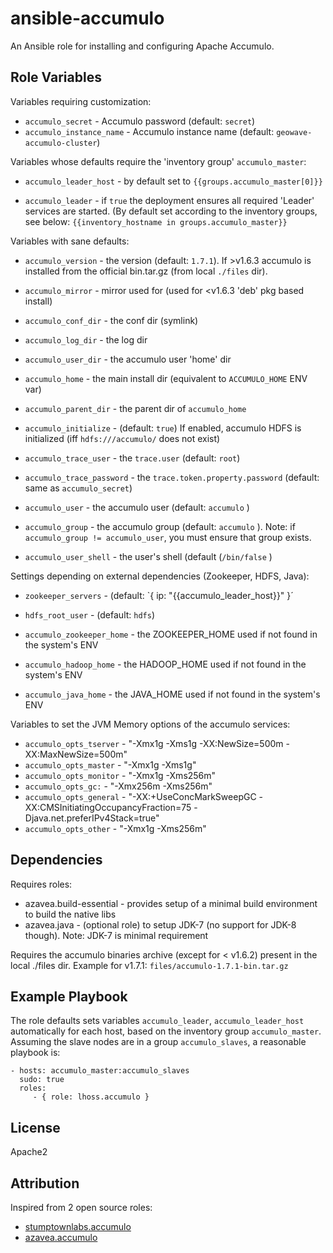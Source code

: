 # ansible-accumulo
An Ansible role for installing and configuring Apache Accumulo.


## Role Variables

Variables requiring customization:

- `accumulo_secret` - Accumulo password (default: `secret`)
- `accumulo_instance_name` - Accumulo instance name (default: `geowave-accumulo-cluster`)

Variables whose defaults require the 'inventory group' `accumulo_master`:

- `accumulo_leader_host` - by default set to `{{groups.accumulo_master[0]}}`

- `accumulo_leader` - if `true` the deployment ensures all required 'Leader' services are started. 
                      (By default set according to the inventory groups, see below: 
                       `{{inventory_hostname in groups.accumulo_master}}`

Variables with sane defaults: 

- `accumulo_version` - the version (default: `1.7.1`). If >v1.6.3 accumulo is installed from the official bin.tar.gz (from local `./files` dir).
- `accumulo_mirror` - mirror used for (used for <v1.6.3 'deb' pkg based install)
- `accumulo_conf_dir` - the conf dir (symlink)
- `accumulo_log_dir` - the log dir
- `accumulo_user_dir` - the accumulo user 'home' dir
- `accumulo_home` - the main install dir (equivalent to `ACCUMULO_HOME` ENV var)
- `accumulo_parent_dir` - the parent dir of `accumulo_home`

- `accumulo_initialize` - (default: `true`) If enabled, accumulo HDFS is initialized (iff  `hdfs:///accumulo/` does not exist)
- `accumulo_trace_user` - the `trace.user` (default: `root`)
- `accumulo_trace_password` - the `trace.token.property.password` (default: same as `accumulo_secret`)
- `accumulo_user` - the accumulo user (default: `accumulo` )
- `accumulo_group` - the accumulo group (default: `accumulo` ). Note: if `accumulo_group != accumulo_user`, you must ensure that group exists.
- `accumulo_user_shell` - the user's shell (default (`/bin/false` )


Settings depending on external dependencies (Zookeeper, HDFS, Java):

- `zookeeper_servers` - (default: `{ ip: "{{accumulo_leader_host}}" }´
- `hdfs_root_user` - (default: `hdfs`)

- `accumulo_zookeeper_home` - the ZOOKEEPER_HOME used if not found in the system's ENV
- `accumulo_hadoop_home` - the HADOOP_HOME used if not found in the system's ENV
- `accumulo_java_home` - the JAVA_HOME used if not found in the system's ENV


Variables to set the JVM Memory options of the accumulo services:

- `accumulo_opts_tserver` - "-Xmx1g -Xms1g -XX:NewSize=500m -XX:MaxNewSize=500m"
- `accumulo_opts_master`  - "-Xmx1g -Xms1g"
- `accumulo_opts_monitor` - "-Xmx1g -Xms256m"
- `accumulo_opts_gc:`     - "-Xmx256m -Xms256m"
- `accumulo_opts_general` - "-XX:+UseConcMarkSweepGC -XX:CMSInitiatingOccupancyFraction=75 -Djava.net.preferIPv4Stack=true"
- `accumulo_opts_other`   -  "-Xmx1g -Xms256m"



## Dependencies

Requires roles:

- azavea.build-essential - provides setup of a minimal build environment to build the native libs
- azavea.java - (optional role) to setup JDK-7 (no support for JDK-8 though). Note: JDK-7 is minimal requirement

Requires the accumulo binaries archive (except for < v1.6.2) present in the local ./files dir. Example for v1.7.1: `files/accumulo-1.7.1-bin.tar.gz`

## Example Playbook
The role defaults sets variables `accumulo_leader`, `accumulo_leader_host` 
automatically for each host, based on the inventory group `accumulo_master`.
Assuming the slave nodes are in a group `accumulo_slaves`, a reasonable playbook is:
    
    - hosts: accumulo_master:accumulo_slaves
      sudo: true
      roles:
         - { role: lhoss.accumulo }


## License
Apache2

## Attribution
Inspired from 2 open source roles:

* [stumptownlabs.accumulo](https://github.com/stumptownlabs/ansible-accumulo)
* [azavea.accumulo](https://github.com/azavea/ansible-accumulo)
